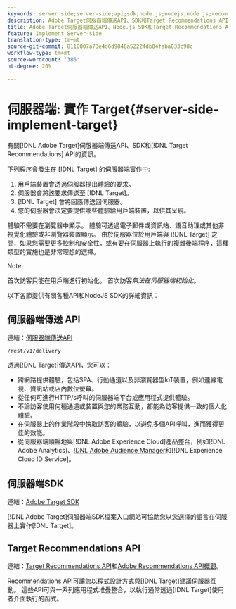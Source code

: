 ```yaml
---
keywords: server side;server-side;api;sdk;node.js;nodejs;node js;recommendations api;api:apis
description: Adobe Target伺服器端傳送API、SDK和Target Recommendations API的相關資訊。
title: Adobe Target伺服器端傳送API、Node.js SDK和Target Recommendations API的相關資訊。
feature: Implement Server-side
translation-type: tm+mt
source-git-commit: 8110807a73e4d6d9848a52224db04faba033c98c
workflow-type: tm+mt
source-wordcount: '386'
ht-degree: 20%

---
```



# 伺服器端: 實作 Target{#server-side-implement-target}

有關[!DNL Adobe Target]伺服器端傳送API、SDK和[!DNL Target Recommendations] API的資訊。

下列程序會發生在 [!DNL Target] 的伺服器端實作中:

1. 用戶端裝置會透過伺服器提出體驗的要求。
1. 伺服器會將該要求傳送至 [!DNL Target]。
1. [!DNL Target] 會將回應傳送回伺服器。
1. 您的伺服器會決定要提供哪些體驗給用戶端裝置，以供其呈現。

體驗不需要在瀏覽器中顯示。 體驗可透過電子郵件或資訊站、語音助理或其他非視覺化體驗或非瀏覽器裝置顯示。 由於伺服器位於用戶端與 [!DNL Target] 之間，如果您需要更多控制和安全性，或有要在伺服器上執行的複雜後端程序，這種類型的實施也是非常理想的選擇。

>[!NOTE]
>
>首次訪客只能在用戶端進行初始化。 首次訪客&#x200B;*無法在伺服器端初始化*。

以下各節提供有關各種API和NodeJS SDK的詳細資訊：

## 伺服器端傳送 API

連結：[伺服器端傳送API](https://developers.adobetarget.com/api/delivery-api/)

`/rest/v1/delivery`

透過[!DNL Target]傳送API，您可以：

* 跨網路提供體驗，包括SPA、行動通道以及非瀏覽器型IoT裝置，例如連線電視、資訊站或店內數位螢幕。
* 從任何可進行HTTP/s呼叫的伺服器端平台或應用程式提供體驗。
* 不論訪客使用何種通道或裝置與您的業務互動，都能為訪客提供一致的個人化體驗。
* 在伺服器上的作業階段中快取訪客的體驗，以避免多個API呼叫，進而獲得更佳的效能。
* 從伺服器端順暢地與[!DNL Adobe Experience Cloud]產品整合，例如[!DNL Adobe Analytics]、[!DNL Adobe Audience Manager](AAM)和[!DNL Experience Cloud ID Service]。

## 伺服器端SDK

連結：[Adobe Target SDK](https://adobetarget-sdks.gitbook.io/docs/)

[!DNL Adobe Target]伺服器端SDK檔案入口網站可協助您以您選擇的語言在伺服器上實作[!DNL Target]。

## Target Recommendations API

連結：[Target Recommendations API](https://developers.adobetarget.com/api/recommendations)和[Adobe Recommendations API概觀](https://experienceleague.adobe.com/docs/target-learn/recommendations-api-tutorial/recs-api-overview.html)。

Recommendations API可讓您以程式設計方式與[!DNL Target]建議伺服器互動。 這些API可與一系列應用程式堆疊整合，以執行通常透過[!DNL Target]使用者介面執行的函式。
